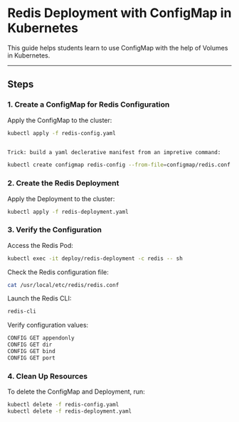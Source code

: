 # Redis Deployment with ConfigMap in Kubernetes

This guide helps students learn to use ConfigMap with the help of Volumes in Kubernetes.

---

## Steps

### 1. Create a ConfigMap for Redis Configuration

Apply the ConfigMap to the cluster:

```bash
kubectl apply -f redis-config.yaml 


Trick: build a yaml declerative manifest from an impretive command:

kubectl create configmap redis-config --from-file=configmap/redis.conf --dry-run=client -o yaml
```

### 2. Create the Redis Deployment

Apply the Deployment to the cluster:

```bash
kubectl apply -f redis-deployment.yaml
```

### 3. Verify the Configuration

Access the Redis Pod:

```bash
kubectl exec -it deploy/redis-deployment -c redis -- sh
```

Check the Redis configuration file:

```bash
cat /usr/local/etc/redis/redis.conf
```

Launch the Redis CLI:

```bash
redis-cli
```

Verify configuration values:

```bash
CONFIG GET appendonly
CONFIG GET dir
CONFIG GET bind
CONFIG GET port
```

### 4. Clean Up Resources

To delete the ConfigMap and Deployment, run:

```bash
kubectl delete -f redis-config.yaml
kubectl delete -f redis-deployment.yaml
```
